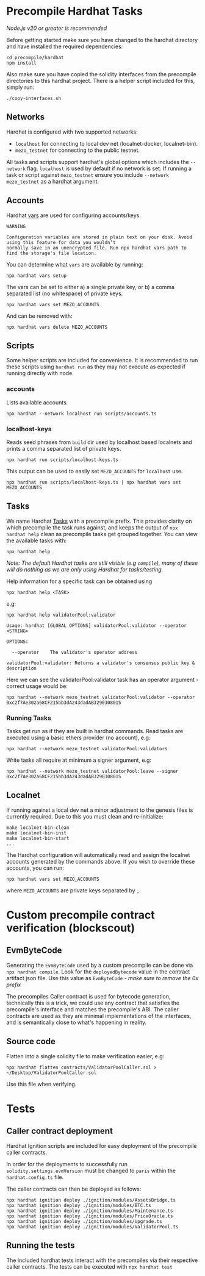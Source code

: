 # Precompile Hardhat Tasks

*Node.js v20 or greater is recommended*

Before getting started make sure you have changed to the hardhat directory and have installed the required
dependencies:

```
cd precompile/hardhat
npm install
```

Also make sure you have copied the solidity interfaces from the precompile directories to this hardhat project. There
is a helper script included for this, simply run:

```
./copy-interfaces.sh
```

## Networks

Hardhat is configured with two supported networks:

* `localhost` for connecting to local dev net (localnet-docker, localnet-bin).
* `mezo_testnet` for connecting to the public testnet.

All tasks and scripts support hardhat's global options which includes the `--network` flag. `localhost` is
used by default if no network is set. If running a task or script against `mezo_testnet` ensure you include
`--network mezo_testnet` as a hardhat argument.

## Accounts

Hardhat [vars](https://hardhat.org/hardhat-runner/docs/guides/configuration-variables) are used for configuring
accounts/keys.

```
WARNING

Configuration variables are stored in plain text on your disk. Avoid using this feature for data you wouldn’t
normally save in an unencrypted file. Run npx hardhat vars path to find the storage's file location.
```

You can determine what `vars` are available by running:

```
npx hardhat vars setup
```

The vars can be set to either a) a single private key, or b) a comma separated list (no whitespace) of private keys.

```
npx hardhat vars set MEZO_ACCOUNTS
```

And can be removed with:

```
npx hardhat vars delete MEZO_ACCOUNTS
```

## Scripts

Some helper scripts are included for convenience. It is recommended to run these scripts using `hardhat run` as they
may not execute as expected if running directly with node.

### accounts

Lists available accounts.

```
npx hardhat --network localhost run scripts/accounts.ts
```

### localhost-keys

Reads seed phrases from `build` dir used by localhost based localnets and prints a comma separated list of private
keys.

```
npx hardhat run scripts/localhost-keys.ts
```

This output can be used to easily set `MEZO_ACCOUNTS` for `localhost` use.

```
npx hardhat run scripts/localhost-keys.ts | npx hardhat vars set MEZO_ACCOUNTS
```

## Tasks

We name Hardhat [Tasks](https://hardhat.org/hardhat-runner/docs/advanced/create-task) with a precompile prefix. This
provides clarity on which precompile the task runs against, and keeps the output of `npx hardhat help` clean as
precompile tasks get grouped together. You can view the available tasks with:

```
npx hardhat help
```

*Note: The default Hardhat tasks are still visible (e.g `compile`), many of these will do nothing as we are only using
Hardhat for tasks/testing.*

Help information for a specific task can be obtained using

```
npx hardhat help <TASK>
```

e.g:

```
npx hardhat help validatorPool:validator
```

```
Usage: hardhat [GLOBAL OPTIONS] validatorPool:validator --operator <STRING>

OPTIONS:

  --operator	The validator's operator address

validatorPool:validator: Returns a validator's consensus public key & description
```

Here we can see the validatorPool:validator task has an operator argument - correct usage would be:

```
npx hardhat --network mezo_testnet validatorPool:validator --operator 0xc2f7Ae302a68CF215bb3dA243dadAB3290308015
```

### Running Tasks

Tasks get run as if they are built in hardhat commands. Read tasks are executed using a basic ethers provider
(no account), e.g:

```
npx hardhat --network mezo_testnet validatorPool:validators
```

Write tasks all require at minimum a signer argument, e.g:

```
npx hardhat --network mezo_testnet validatorPool:leave --signer 0xc2f7Ae302a68CF215bb3dA243dadAB3290308015
```

## Localnet

If running against a local dev net a minor adjustment to the genesis files is currently required. Due to this you must
clean and re-initialize:

```
make localnet-bin-clean
make localnet-bin-init
make localnet-bin-start
...
```

The Hardhat configuration will automatically read and assign the localnet accounts generated by the commands above.
If you wish to override these accounts, you can run:

```
npx hardhat vars set MEZO_ACCOUNTS
```

where `MEZO_ACCOUNTS` are private keys separated by `,`.

# Custom precompile contract verification (blockscout)

## EvmByteCode

Generating the `EvmByteCode` used by a custom precompile can be done via `npx hardhat compile`. Look for the
`deployedBytecode` value in the contract artifact json file. Use this value as `EvmByteCode` - *make sure to remove
the 0x prefix*

The precompiles Caller contract is used for bytecode generation, technically this is a trick, we could use any contract
that satisfies the precompile's interface and matches the precompile's ABI. The caller contracts are used as they are
minimal implementations of the interfaces, and is semantically close to what's happening in reality.

## Source code

Flatten into a single solidity file to make verification easier, e.g:

`npx hardhat flatten contracts/ValidatorPoolCaller.sol > ~/Desktop/ValidatorPoolCaller.sol`

Use this file when verifying.

# Tests

## Caller contract deployment

Hardhat Ignition scripts are included for easy deployment of the precompile caller contracts.

In order for the deployments to successfully run `solidity.settings.evmVersion` must be changed to `paris` within
the `hardhat.config.ts` file.

The caller contracts can then be deployed as follows:

```
npx hardhat ignition deploy ./ignition/modules/AssetsBridge.ts
npx hardhat ignition deploy ./ignition/modules/BTC.ts
npx hardhat ignition deploy ./ignition/modules/Maintenance.ts
npx hardhat ignition deploy ./ignition/modules/PriceOracle.ts
npx hardhat ignition deploy ./ignition/modules/Upgrade.ts
npx hardhat ignition deploy ./ignition/modules/ValidatorPool.ts
```

## Running the tests

The included hardhat tests interact with the precompiles via their respective caller contracts. The tests can be
executed with `npx hardhat test`
